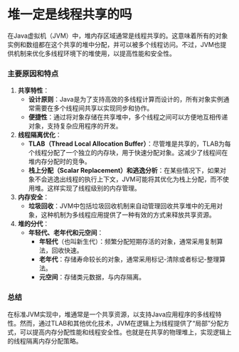 # 堆一定是线程共享的吗

在Java虚拟机（JVM）中，堆内存区域通常是线程共享的。这意味着所有的对象实例和数组都在这个共享的堆中分配，并可以被多个线程访问。不过，JVM也提供机制来优化多线程环境下的堆使用，以提高性能和安全性。

### 主要原因和特点

1. **共享特性**：
    - **设计原则**：Java是为了支持高效的多线程计算而设计的，所有对象实例通常需要在多个线程间共享以实现同步和协作。
    - **便捷性**：通过将对象存储在共享堆中，多个线程之间可以方便地互相传递对象，支持复杂应用程序的开发。
2. **线程隔离优化**：
    - **TLAB（Thread Local Allocation Buffer）**：尽管堆是共享的，TLAB为每个线程分配了一个独立的内存块，用于快速分配对象。这减少了线程间在堆内存分配时的竞争。
    - **栈上分配（Scalar Replacement）和逃逸分析**：在某些情况下，如果对象不会逃逸出线程的执行上下文，JVM可能将其优化为栈上分配，而不使用堆。这样实现了线程级别的内存管理。
3. **内存安全**：
    - **垃圾回收**：JVM中包括垃圾回收机制来自动管理回收共享堆中的无用对象，这种机制为多线程应用提供了一种有效的方式来释放共享资源。
4. **堆的分代**：
    - **年轻代、老年代和元空间**：
        - **年轻代**（也叫新生代）：频繁分配短期存活的对象，通常采用复制算法，回收快速。
        - **老年代**：存储寿命较长的对象，通常采用标记-清除或者标记-整理算法。
        - **元空间**：存储类元数据，与内存隔离。

### 总结

在标准JVM实现中，堆通常是一个共享资源，以支持Java应用程序的多线程特性。然而，通过TLAB和其他优化技术，JVM在逻辑上为线程提供了“局部”分配方式，可以提高内存分配性能和线程安全性。也就是在共享的物理堆上，实现逻辑上的线程隔离内存分配策略。
